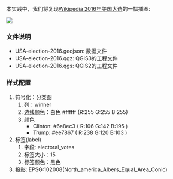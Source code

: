 本实践中，我们将复现[Wikipedia 2016年美国大选](https://en.wikipedia.org/wiki/2016_United_States_presidential_election)的一幅插图:

![](https://upload.wikimedia.org/wikipedia/commons/thumb/e/ec/ElectoralCollege2016.svg/1600px-ElectoralCollege2016.svg.png)


### 文件说明
- USA-election-2016.geojson: 数据文件
- USA-election-2016.qgz: QGIS3的工程文件
- USA-election-2016.qgs: QGIS2的工程文件

### 样式配置
1. 符号化：分类图
   1. 列：winner
   2. 边线颜色：白色  #ffffff  (R:255 G:255 B:255)
   3. 颜色
       - Clinton: #6a8ec3 ( R:106 G:142 B:195 )
       - Trump:   #ee7867 ( R:238 G:120 B:103 )
2. 标签(label)
   1. 字段: electoral_votes
   2. 标签大小：15
   3. 标签颜色：黑色
3. 投影: EPSG:102008(North_america_Albers_Equal_Area_Conic)
